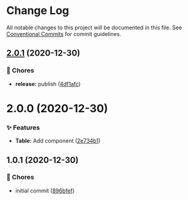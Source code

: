 # Change Log

All notable changes to this project will be documented in this file.
See [Conventional Commits](https://conventionalcommits.org) for commit guidelines.

## [2.0.1](https://github.com/adbayb/poc-monorepo/compare/shared@1.0.1...shared@2.0.1) (2020-12-30)


### 🎫 Chores

* **release:** publish ([4df1afc](https://github.com/adbayb/poc-monorepo/commit/4df1afc))






# 2.0.0 (2020-12-30)

### ✨ Features

- **Table:** Add component ([2e734b1](https://github.com/adbayb/poc-monorepo/commit/2e734b1))

## 1.0.1 (2020-12-30)

### 🎫 Chores

- initial commit ([896bfef](https://github.com/adbayb/poc-monorepo/commit/896bfef))
